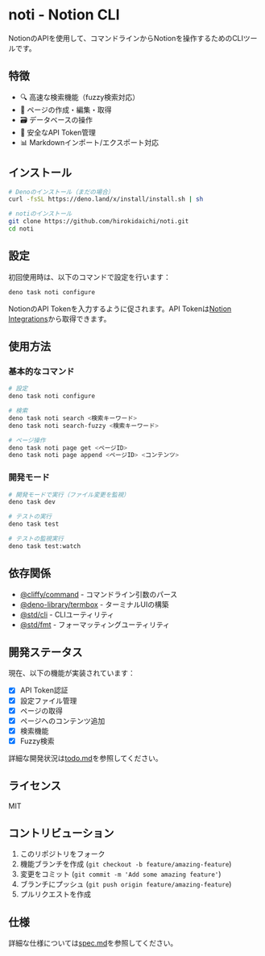 # noti - Notion CLI

NotionのAPIを使用して、コマンドラインからNotionを操作するためのCLIツールです。

## 特徴

- 🔍 高速な検索機能（fuzzy検索対応）
- 📝 ページの作成・編集・取得
- 🗃️ データベースの操作
- 🔐 安全なAPI Token管理
- 📊 Markdownインポート/エクスポート対応

## インストール

```bash
# Denoのインストール（まだの場合）
curl -fsSL https://deno.land/x/install/install.sh | sh

# notiのインストール
git clone https://github.com/hirokidaichi/noti.git
cd noti
```

## 設定

初回使用時は、以下のコマンドで設定を行います：

```bash
deno task noti configure
```

NotionのAPI Tokenを入力するように促されます。API Tokenは[Notion Integrations](https://www.notion.so/my-integrations)から取得できます。

## 使用方法

### 基本的なコマンド

```bash
# 設定
deno task noti configure

# 検索
deno task noti search <検索キーワード>
deno task noti search-fuzzy <検索キーワード>

# ページ操作
deno task noti page get <ページID>
deno task noti page append <ページID> <コンテンツ>
```

### 開発モード

```bash
# 開発モードで実行（ファイル変更を監視）
deno task dev

# テストの実行
deno task test

# テストの監視実行
deno task test:watch
```

## 依存関係

- [@cliffy/command](https://jsr.io/@cliffy/command) - コマンドライン引数のパース
- [@deno-library/termbox](https://jsr.io/@deno-library/termbox) - ターミナルUIの構築
- [@std/cli](https://jsr.io/@std/cli) - CLIユーティリティ
- [@std/fmt](https://jsr.io/@std/fmt) - フォーマッティングユーティリティ

## 開発ステータス

現在、以下の機能が実装されています：

- [x] API Token認証
- [x] 設定ファイル管理
- [x] ページの取得
- [x] ページへのコンテンツ追加
- [x] 検索機能
- [x] Fuzzy検索

詳細な開発状況は[todo.md](todo.md)を参照してください。

## ライセンス

MIT

## コントリビューション

1. このリポジトリをフォーク
2. 機能ブランチを作成 (`git checkout -b feature/amazing-feature`)
3. 変更をコミット (`git commit -m 'Add some amazing feature'`)
4. ブランチにプッシュ (`git push origin feature/amazing-feature`)
5. プルリクエストを作成

## 仕様

詳細な仕様については[spec.md](spec.md)を参照してください。
